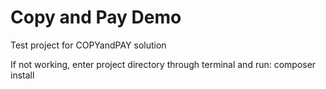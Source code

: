 # Copy and Pay Demo
Test project for COPYandPAY solution

If not working, enter project directory through terminal and run: composer install
